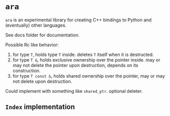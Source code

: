 # `ara`

`ara` is an experimental library for creating C++ bindings to Python and (eventually) other languages.

See docs folder for documentation.


Possible Rc like behavior:
1. for type `T`, holds type `T` inside. deletes `T` itself when it is destructed.
2. for type `T &`, holds exclusive ownership over the pointer inside. may or may not delete the pointer upon destruction, depends on its construction.
3. for type `T const &`, holds shared ownership over the pointer, may or may not delete upon destruction.

Could implement with something like `shared_ptr`. optional deleter.

## `Index` implementation